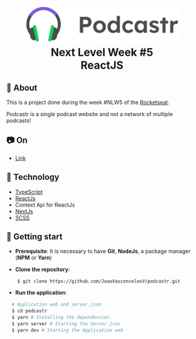 <h1 align="center">
    <img alt="Podcastr" src="public/logo.svg" height="100px" />
    <br>Next Level Week #5<br/>
    ReactJS
</h1>

## :pushpin: About

This is a project done during the week #NLW5 of the [Rocketseat](https://rocketseat.com.br).

Podcastr is a single podcast website and not a network of multiple podcasts!

## :camera: On

- [Link]()

## :wrench: Technology

- [TypeScript](https://www.typescriptlang.org)
- [ReactJs](https://pt-br.reactjs.org)
- Context Api for ReactJs
- [NextJs](https://nextjs.org/)
- [SCSS](https://sass-lang.com/)


## :rocket: Getting start

- **Prerequisite**: It is necessary to have **Git**, **NodeJs**, a package manager (**NPM** or **Yarn**)

- **Clone the repository**:

```
    $ git clone https://github.com/JoaoVasconcelosV/podcastr.git
```

- **Run the application**:

```sh
  # Application web and server.json
  $ cd podcastr
  $ yarn # Installing the dependencies.
  $ yarn server # Starting the Server.json
  $ yarn dev # Starting the Application web
```
